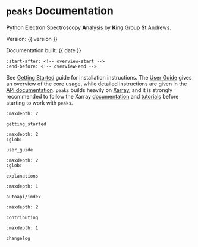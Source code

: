 # `peaks` Documentation

**P**ython **E**lectron Spectroscopy **A**nalysis by **K**ing Group **S**t Andrews.

Version: {{ version }}

Documentation built: {{ date }}

```{include} ../../README.md
:start-after: <!-- overview-start -->
:end-before: <!-- overview-end -->
```

See [Getting Started](#getting_started) guide for installation instructions. The [User Guide](user_guide) gives an overview of the core usage, while detailed instructions are given in the [API documentation](autoapi/index). `peaks` builds heavily on [Xarray](https://xarray.dev), and it is strongly recommended to follow the Xarray [documentation](https://docs.xarray.dev/en/stable/) and [tutorials](https://tutorial.xarray.dev/intro.html) before starting to work with `peaks`.  

```{toctree}
:maxdepth: 2

getting_started
```

```{toctree}
:maxdepth: 2
:glob:

user_guide
```

```{toctree}
:maxdepth: 2
:glob:

explanations
```

```{toctree}
:maxdepth: 1

autoapi/index
```

```{toctree}
:maxdepth: 2

contributing
```

```{toctree}
:maxdepth: 1

changelog
```